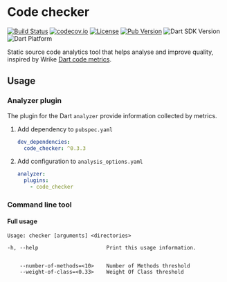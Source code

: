 # Code checker

[![Build Status](https://github.com/dart-code-checker-project/code-checker/workflows/build/badge.svg)](https://github.com/dart-code-checker-project/code-checker)
[![codecov.io](https://codecov.io/gh/dart-code-checker-project/code-checker/branch/main/graphs/badge.svg?branch=main)](https://codecov.io/github/dart-code-checker-project/code-checker?branch=main)
[![License](https://badgen.net/pub/license/code_checker)](https://github.com/dart-code-checker-project/code-checker/blob/master/LICENSE)
[![Pub Version](https://badgen.net/pub/v/code_checker)](https://pub.dev/packages/code_checker/)
![Dart SDK Version](https://badgen.net/pub/sdk-version/code_checker)
![Dart Platform](https://badgen.net/pub/dart-platform/code_checker)

Static source code analytics tool that helps analyse and improve quality, inspired by Wrike [Dart code metrics](https://github.com/wrike/dart-code-metrics).

## Usage

### Analyzer plugin

The plugin for the Dart `analyzer` provide information collected by metrics.

1. Add dependency to `pubspec.yaml`

    ```yaml
    dev_dependencies:
      code_checker: ^0.3.3
    ```

2. Add configuration to `analysis_options.yaml`

    ```yaml
    analyzer:
      plugins:
        - code_checker
    ```

### Command line tool

#### Full usage

```text
Usage: checker [arguments] <directories>

-h, --help                      Print this usage information.


    --number-of-methods=<10>    Number of Methods threshold
    --weight-of-class=<0.33>    Weight Of Class threshold
```

